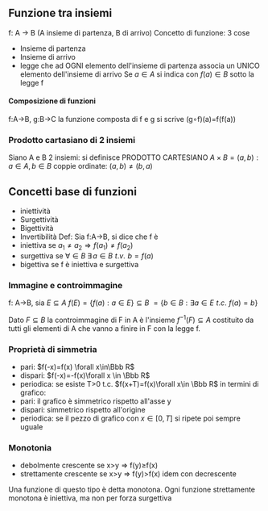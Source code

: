 ## Funzione tra insiemi
f: A -> B (A insieme di partenza, B di arrivo)
Concetto di funzione: 3 cose
- Insieme di partenza
- Insieme di arrivo
- legge che ad OGNI elemento dell'insieme di partenza associa un UNICO elemento dell'insieme di arrivo
Se $a\in A$ si indica con $f(a)\in B$ sotto la legge f
#### Composizione di funzioni
f:A->B, g:B->C
la funzione composta di f e g si scrive (g$\circ$f)(a)=f(f(a))

### Prodotto cartasiano di 2 insiemi
Siano A e B 2 insiemi: si definisce PRODOTTO CARTESIANO $A\times B ={(a,b):a\in A,b\in B}$ 
coppie ordinate: $(a,b)\ne(b,a)$

## Concetti base di funzioni
- iniettività
- Surgettività
- Bigettività
- Invertibilità
Def: Sia f:A->B, si dice che f è 
- iniettiva se $a_1\ne a_2 \Rightarrow f(a_1)\ne f(a_2)$
- surgettiva se $\forall\in B \;\exists\, a\in B \,\,t.v.\,\, b=f(a)$
- bigettiva se f è iniettiva e surgettiva

### Immagine e controimmagine
f: A->B, sia $E\subseteq A$
$f(E)=\{f(a):a\in E\}\subseteq B$
$=\{b\in B:\exists a \in E\,\,t.c.\,\,f(a)=b\}$

Dato $F\subseteq B$ la controimmagine di F in A è l'insieme $f^{-1}(F)\subseteq A$ costituito da tutti gli elementi di A che vanno a finire in F con la legge f.

### Proprietà di simmetria
- pari: $f(-x)=f(x) \forall x\in\Bbb R$
- dispari: $f(-x)=-f(x)\forall x \in \Bbb R$
- periodica: se esiste T>0 t.c. $f(x+T)=f(x)\forall x\in \Bbb R$
in termini di grafico:
- pari: il grafico è simmetrico rispetto all'asse y
- dispari: simmetrico rispetto all'origine
- periodica: se il pezzo di grafico con $x\in[0,T]$ si ripete poi sempre uguale

### Monotonia
- debolmente crescente se x>y => f(y)$\ge$f(x)
- strettamente crescente se x>y => f(y)>f(x)
idem con decrescente

Una funzione di questo tipo è detta monotona.
Ogni funzione strettamente monotona è iniettiva, ma non per forza surgettiva
